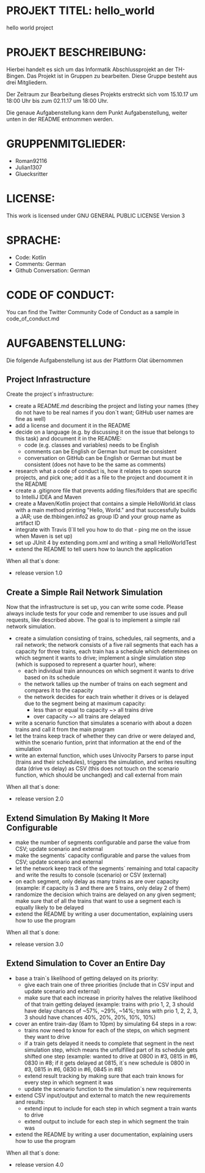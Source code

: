 # PROJEKT TITEL: hello_world
hello world project

# PROJEKT BESCHREIBUNG:
Hierbei handelt es sich um das Informatik Abschlussprojekt an der TH-Bingen. 
Das Projekt ist in Gruppen zu bearbeiten. Diese Gruppe besteht aus drei Mitgliedern. 

Der Zeitraum zur Bearbeitung dieses Projekts erstreckt sich vom 15.10.17 um 18:00 Uhr bis zum 02.11.17 um 18:00 Uhr. 

Die genaue Aufgabenstellung kann dem Punkt Aufgabenstellung, weiter unten in der README entnommen werden.

# GRUPPENMITGLIEDER:
- Roman92116
- Julian1307 
- Gluecksritter

# LICENSE:
This work is licensed under GNU GENERAL PUBLIC LICENSE Version 3

# SPRACHE:
- Code: Kotlin
- Comments: German
- Github Conversation: German

# CODE OF CONDUCT:
You can find the Twitter Community Code of Conduct as a sample in code_of_conduct.md

# AUFGABENSTELLUNG:
Die folgende Aufgabenstellung ist aus der Plattform Olat übernommen

## Project Infrastructure
Create the project`s infrastructure:

* create a README.md describing the project and listing your names (they do not have to be
  real names if you don`t want; GitHub user names are fine as well)
* add a license and document it in the README
* decide on a language (e.g. by discussing it on the issue that belongs to this task) and document it in the README:
    * code (e.g. classes and variables) needs to be English
    * comments can be English or German but must be consistent
    * conversation on GitHub can be English or German but must be consistent (does not have to be the same as comments)
* research what a code of conduct is, how it relates to open source projects, and pick one; add
  it as a file to the project and document it in the README
* create a .gitignore file that prevents adding files/folders that are specific to IntelliJ
  IDEA and Maven
* create a Maven/Kotlin project that contains a simple HelloWorld.kt class with a main
  method printing "Hello, World." and that successfully builds a JAR; use
  de.thbingen.info2 as group ID and your group name as artifact ID
* integrate with Travis (I`ll tell you how to do that - ping me on the issue when Maven is set
  up)
* set up JUnit 4 by extending pom.xml and writing a small HelloWorldTest
* extend the README to tell users how to launch the application

When all that`s done:

* release version 1.0

## Create a Simple Rail Network Simulation

Now that the infrastructure is set up, you can write some code. Please always include tests for your
code and remember to use issues and pull requests, like described above. The goal is to implement a
simple rail network simulation.

* create a simulation consisting of trains, schedules, rail segments, and a rail network; the
  network consists of a five rail segments that each has a capacity for three trains, each train
  has a schedule which determines on which segment it wants to drive; implement a single
  simulation step (which is supposed to represent a quarter hour), where:
    * each individual train announces on which segment it wants to drive based on its
      schedule
    * the network tallies up the number of trains on each segment and compares it to the
      capacity
    * the network decides for each train whether it drives or is delayed due to the segment
      being at maximum capacity:
        * less than or equal to capacity ~> all trains drive
        * over capacity ~> all trains are delayed
* write a scenario function that simulates a scenario with about a dozen trains and call it 
  from the main program
* let the trains keep track of whether they can drive or were delayed and, within the 
  scenario funtion, print that information at the end of the simulation
* write an external function, which uses Univocity Parsers to parse input (trains and their
 schedules), triggers the simulation, and writes resulting data (drive vs delay) as CSV (this 
 does not touch on the scenario function, which should be unchanged) and call
 external from main

When all that`s done:

* release version 2.0

## Extend Simulation By Making It More Configurable

* make the number of segments configurable and parse the value from CSV; 
  update scenario and external
* make the segments` capacity configurable and parse the values from CSV; 
  update scenario and external
* let the network keep track of the segments` remaining and total capacity and write the results 
  to console (scenario) or CSV (external)
* on each segment, only delay as many trains as are over capacity (example: if capacity is 3 
  and there are 5 trains, only delay 2 of them)
* randomize the decision which trains are delayed on any given segment; make sure that of all 
  the trains that want to use a segment each is equally likely to be delayed
* extend the README by writing a user documentation, explaining users how to use the 
  program

When all that`s done:

* release version 3.0

## Extend Simulation to Cover an Entire Day

* base a train`s likelihood of getting delayed on its priority:
    * give each train one of three priorities (include that in CSV input and 
      update scenario and external)
    * make sure that each increase in priority halves the relative likelihood of that train 
      getting delayed (example: trains with prio 1, 2, 3 should have delay chances of 
      ~57%, ~29%, ~14%; trains with prio 1, 2, 2, 3, 3 should have chances 40%, 20%, 
      20%, 10%, 10%)
* cover an entire train-day (6am to 10pm) by simulating 64 steps in a row:
    * trains now need to know for each of the steps, on which segment they want to drive
    * if a train gets delayed it needs to complete that segment in the next simulation step, 
      which means the unfulfilled part of its schedule gets shifted one step (example: 
      wanted to drive at 0800 in #3, 0815 in #6, 0830 in #8; if it gets delayed at 0815, it`s 
      new schedule is 0800 in #3, 0815 in #6, 0830 in #6, 0845 in #8)
    * extend result tracking by making sure that each train knows for every step in which segment it was
    * update the scenario function to the simulation`s new requirements
* extend CSV input/output and external to match the new requirements and results:
    * extend input to include for each step in which segment a train wants to drive
    * extend output to include for each step in which segment the train was
* extend the README by writing a user documentation, explaining users how to use the 
  program

When all that`s done:

* release version 4.0